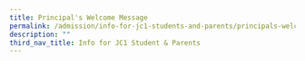 ```yaml
---
title: Principal's Welcome Message
permalink: /admission/info-for-jc1-students-and-parents/principals-welcome-message/
description: ""
third_nav_title: Info for JC1 Student & Parents
---
```

